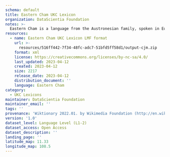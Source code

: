```yaml
---
schema: default
title: Eastern Cham UKC Lexicon
organization: DataScientia Foundation
notes: >-
  Eastern Cham is a language from the Austronesian family, spoken in Eurasia. The UKC Lexicon of Eastern Cham is represented as a lexico-semantic network. It consists of words, word senses, synsets, as well as sense-level and synset-level relationships.
resources:
  - name: Eastern Cham UKC Lexicon LMF format
    url: >-
      resources/516ff442-7f34-48fc-adc7-51bfd5ff58d1/output-cjm.zip
    format: xml
    license: https://creativecommons.org/licenses/by-nc-sa/4.0/
    last_updated: 2023-04-12
    created: 2023-04-12
    size: 2217
    release_date: 2023-04-12
    distribution_document: ''
    language: Eastern Cham
category:
  - UKC Lexicons
maintainer: DataScientia Foundation
maintainer_email: ''
tags: ''
provenance: 'Wiktionary 2022.01. by Wikimedia Foundation (http://en.wiktionary.org); CogNet 2.1 by Khuyagbaatar Batsuren, National University of Mongolia (http://cognet.ukc.disi.unitn.it); Princeton WordNet 2.1 by Princeton University (https://wordnet.princeton.edu)'
version: '1.0'
dataset_level: Language Level (L1-2)
dataset_access: Open Access
dataset_description: ''
landing_page: ''
latitude_map: 11.33
longitude_map: 108.5
---
```

